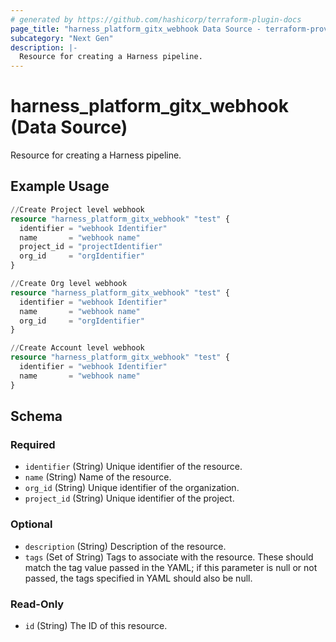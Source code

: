 ```yaml
---
# generated by https://github.com/hashicorp/terraform-plugin-docs
page_title: "harness_platform_gitx_webhook Data Source - terraform-provider-harness"
subcategory: "Next Gen"
description: |-
  Resource for creating a Harness pipeline.
---
```


# harness_platform_gitx_webhook (Data Source)

Resource for creating a Harness pipeline.

## Example Usage

```terraform
//Create Project level webhook
resource "harness_platform_gitx_webhook" "test" {
  identifier = "webhook Identifier"
  name       = "webhook name"
  project_id = "projectIdentifier"
  org_id     = "orgIdentifier"
}

//Create Org level webhook
resource "harness_platform_gitx_webhook" "test" {
  identifier = "webhook Identifier"
  name       = "webhook name"
  org_id     = "orgIdentifier"
}

//Create Account level webhook
resource "harness_platform_gitx_webhook" "test" {
  identifier = "webhook Identifier"
  name       = "webhook name"
}
```

<!-- schema generated by tfplugindocs -->
## Schema

### Required

- `identifier` (String) Unique identifier of the resource.
- `name` (String) Name of the resource.
- `org_id` (String) Unique identifier of the organization.
- `project_id` (String) Unique identifier of the project.

### Optional

- `description` (String) Description of the resource.
- `tags` (Set of String) Tags to associate with the resource. These should match the tag value passed in the YAML; if this parameter is null or not passed, the tags specified in YAML should also be null.

### Read-Only

- `id` (String) The ID of this resource.
